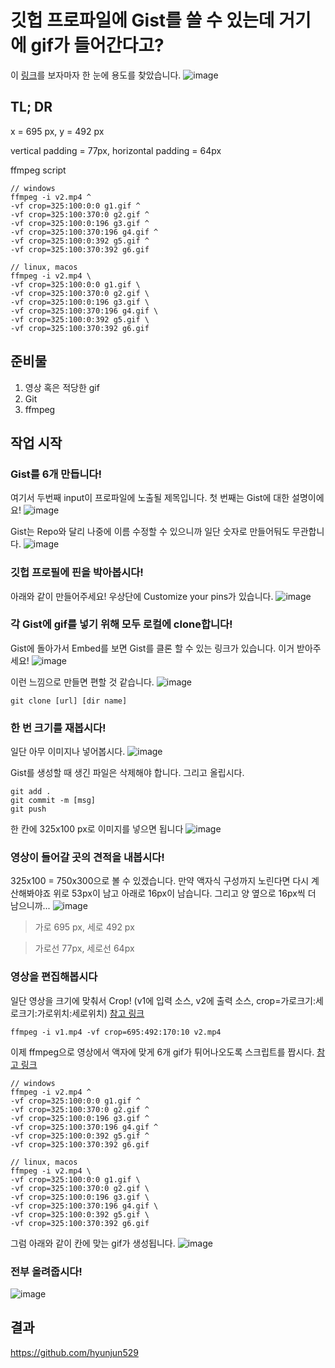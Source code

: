 # 깃헙 프로파일에 Gist를 쓸 수 있는데 거기에 gif가 들어간다고?

이 [링크](https://twitter.com/mathdroid/status/1115372109641814017)를 보자마자 한 눈에 용도를 찾았습니다.
![image](https://user-images.githubusercontent.com/7877313/55985243-6d6d0d00-5cda-11e9-9ad8-dd50b8077180.png)

## TL; DR

x = 695 px, y = 492 px

vertical padding = 77px, horizontal padding = 64px

ffmpeg script
```
// windows
ffmpeg -i v2.mp4 ^
-vf crop=325:100:0:0 g1.gif ^
-vf crop=325:100:370:0 g2.gif ^
-vf crop=325:100:0:196 g3.gif ^
-vf crop=325:100:370:196 g4.gif ^
-vf crop=325:100:0:392 g5.gif ^
-vf crop=325:100:370:392 g6.gif 

// linux, macos
ffmpeg -i v2.mp4 \
-vf crop=325:100:0:0 g1.gif \
-vf crop=325:100:370:0 g2.gif \
-vf crop=325:100:0:196 g3.gif \
-vf crop=325:100:370:196 g4.gif \
-vf crop=325:100:0:392 g5.gif \
-vf crop=325:100:370:392 g6.gif
```

## 준비물
1. 영상 혹은 적당한 gif
2. Git
3. ffmpeg

## 작업 시작

### Gist를 6개 만듭니다!
여기서 두번째 input이 프로파일에 노출될 제목입니다. 첫 번째는 Gist에 대한 설명이에요!
![image](https://user-images.githubusercontent.com/7877313/55988253-57f9e200-5cde-11e9-9d68-b87bd88ce5ba.png)

Gist는 Repo와 달리 나중에 이름 수정할 수 있으니까 일단 숫자로 만들어둬도 무관합니다.
![image](https://user-images.githubusercontent.com/7877313/55989782-174f9800-5ce1-11e9-8b6c-4b568c2e8968.png)


### 깃헙 프로필에 핀을 박아봅시다!
아래와 같이 만들어주세요! 우상단에 Customize your pins가 있습니다.
![image](https://user-images.githubusercontent.com/7877313/55989988-84fbc400-5ce1-11e9-9b7b-4e646d589398.png)


### 각 Gist에 gif를 넣기 위해 모두 로컬에 clone합니다!
Gist에 돌아가서 Embed를 보면 Gist를 클론 할 수 있는 링크가 있습니다. 이거 받아주세요!
![image](https://user-images.githubusercontent.com/7877313/55990090-c68c6f00-5ce1-11e9-98d2-a9636a6dcf08.png)

이런 느낌으로 만들면 편할 것 같습니다.
![image](https://user-images.githubusercontent.com/7877313/55990230-28e56f80-5ce2-11e9-97af-b13e323544d0.png)

```
git clone [url] [dir name]
```


### 한 번 크기를 재봅시다!
일단 아무 이미지나 넣어봅시다.
![image](https://user-images.githubusercontent.com/7877313/55990483-bde86880-5ce2-11e9-8969-d3d433ca7897.png)

Gist를 생성할 때 생긴 파일은 삭제해야 합니다. 그리고 올립시다.
```
git add .
git commit -m [msg]
git push
```

한 칸에 325x100 px로 이미지를 넣으면 됩니다
![image](https://user-images.githubusercontent.com/7877313/55990611-10298980-5ce3-11e9-8117-9714fd90a294.png)


### 영상이 들어갈 곳의 견적을 내봅시다!
325x100 = 750x300으로 볼 수 있겠습니다. 만약 액자식 구성까지 노린다면 다시 계산해봐야죠
위로 53px이 남고 아래로 16px이 남습니다. 그리고 양 옆으로 16px씩 더 남으니까...
![image](https://user-images.githubusercontent.com/7877313/55991050-4582a700-5ce4-11e9-9019-8e66d3150db0.png)

> 가로 695 px, 세로 492 px

> 가로선 77px, 세로선 64px


### 영상을 편집해봅시다
일단 영상을 크기에 맞춰서 Crop! (v1에 입력 소스, v2에 출력 소스, crop=가로크기:세로크기:가로위치:세로위치)
[참고 링크](https://video.stackexchange.com/questions/4563/how-can-i-crop-a-video-with-ffmpeg)
```
ffmpeg -i v1.mp4 -vf crop=695:492:170:10 v2.mp4
```

이제 ffmpeg으로 영상에서 액자에 맞게 6개 gif가 튀어나오도록 스크립트를 짭시다.
[참고 링크](https://trac.ffmpeg.org/wiki/Creating%20multiple%20outputs)
```
// windows
ffmpeg -i v2.mp4 ^
-vf crop=325:100:0:0 g1.gif ^
-vf crop=325:100:370:0 g2.gif ^
-vf crop=325:100:0:196 g3.gif ^
-vf crop=325:100:370:196 g4.gif ^
-vf crop=325:100:0:392 g5.gif ^
-vf crop=325:100:370:392 g6.gif 

// linux, macos
ffmpeg -i v2.mp4 \
-vf crop=325:100:0:0 g1.gif \
-vf crop=325:100:370:0 g2.gif \
-vf crop=325:100:0:196 g3.gif \
-vf crop=325:100:370:196 g4.gif \
-vf crop=325:100:0:392 g5.gif \
-vf crop=325:100:370:392 g6.gif
```

그럼 아래와 같이 칸에 맞는 gif가 생성됩니다.
![image](https://user-images.githubusercontent.com/7877313/55994626-318f7300-5ced-11e9-9571-ed9b9632ef01.png)

### 전부 올려줍시다!
![image](https://user-images.githubusercontent.com/7877313/55994971-3274d480-5cee-11e9-8f7d-b88fc0c3bc06.png)

## 결과
https://github.com/hyunjun529

